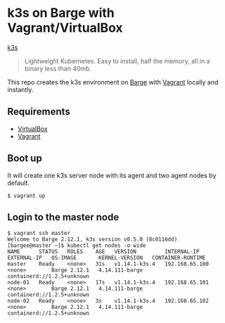 # k3s on Barge with Vagrant/VirtualBox

[k3s](https://github.com/rancher/k3s)

> Lightweight Kubernetes. Easy to install, half the memory, all in a binary less than 40mb.

This repo creates the k3s environment on [Barge](https://github.com/bargees/barge-os) with [Vagrant](https://www.vagrantup.com/) locally and instantly.

## Requirements

- [VirtualBox](https://www.virtualbox.org/)
- [Vagrant](https://www.vagrantup.com/)

## Boot up

It will create one k3s server node with its agent and two agent nodes by default.

```
$ vagrant up
```

## Login to the master node

```
$ vagrant ssh master
Welcome to Barge 2.12.1, k3s version v0.5.0 (8c0116dd)
[bargee@master ~]$ kubectl get nodes -o wide
NAME      STATUS   ROLES    AGE   VERSION         INTERNAL-IP      EXTERNAL-IP   OS-IMAGE       KERNEL-VERSION   CONTAINER-RUNTIME
master    Ready    <none>   31s   v1.14.1-k3s.4   192.168.65.100   <none>        Barge 2.12.1   4.14.111-barge   containerd://1.2.5+unknown
node-01   Ready    <none>   17s   v1.14.1-k3s.4   192.168.65.101   <none>        Barge 2.12.1   4.14.111-barge   containerd://1.2.5+unknown
node-02   Ready    <none>   3s    v1.14.1-k3s.4   192.168.65.102   <none>        Barge 2.12.1   4.14.111-barge   containerd://1.2.5+unknown
```